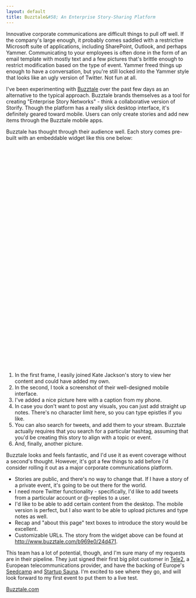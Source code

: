 ```yaml
---
layout: default
title: Buzztale&#58; An Enterprise Story-Sharing Platform
---
```


Innovative corporate communications are difficult things to pull off well. If the company's large enough, it probably comes saddled with a restrictive Microsoft suite of applications, including SharePoint, Outlook, and perhaps Yammer. Communicating to your employees is often done in the form of an email template with mostly text and a few pictures that's brittle enough to restrict modification based on the type of event. Yammer freed things up enough to have a conversation, but you're still locked into the Yammer style that looks like an ugly version of Twitter. Not fun at all.

I've been experimenting with [Buzztale](http://www.buzztale.com) over the past few days as an alternative to the typical approach. Buzztale brands themselves as a tool for creating "Enterprise Story Networks" - think a collaborative version of Storify. Though the platform has a really slick desktop interface, it's definitely geared toward mobile. Users can only create stories and add new items through the Buzztale mobile apps. 

Buzztale has thought through their audience well. Each story comes pre-built with an embeddable widget like this one below:

<div id="latte-24d471" style="width:510px;height:600px;margin:0 auto;">

</div>

<script src="http://buzztale.com/b969e0/24d471/embed.js" type="text/javascript">

</script>

1. In the first frame, I easily joined Kate Jackson's story to view her content and could have added my own.
2. In the second, I took a screenshot of their well-designed mobile interface. 
3. I've added a nice picture here with a caption from my phone.
4. In case you don't want to post any visuals, you can just add straight up notes. There's no character limit here, so you can type epistles if you like.
5. You can also search for tweets, and add them to your stream. Buzztale actually requires that you search for a particular hashtag, assuming that you'd be creating this story to align with a topic or event.
6. And, finally, another picture. 

Buzztale looks and feels fantastic, and I'd use it as event coverage without a second's thought. However, it's got a few things to add before I'd consider rolling it out as a major corporate communications platform.

* Stories are public, and there's no way to change that. If I have a story of a private event, it's going to be out there for the world.
* I need more Twitter functionality - specifically, I'd like to add tweets from a particular account or @-replies to a user.
* I'd like to be able to add certain content from the desktop. The mobile version is perfect, but I also want to be able to upload pictures and type notes as well. 
* Recap and "about this page" text boxes to introduce the story would be excellent. 
* Customizable URLs. The story from the widget above can be found at http://www.buzztale.com/b969e0/24d471. 

This team has a lot of potential, though, and I'm sure many of my requests are in their pipeline. They just signed their first big pilot customer in [Tele2](http://www.tele2.com), a European telecommunications provider, and have the backing of Europe's [Seedcamp](http://www.seedcamp.com) and [Startup Sauna](http://www.startupsauna.com). I'm excited to see where they go, and will look forward to my first event to put them to a live test.

[Buzztale.com](http://www.buzztale.com)